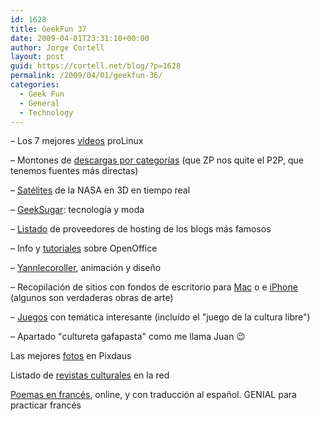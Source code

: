 ```yaml
---
id: 1628
title: GeekFun 37
date: 2009-04-01T23:31:10+00:00
author: Jorge Cortell
layout: post
guid: https://cortell.net/blog/?p=1628
permalink: /2009/04/01/geekfun-36/
categories:
  - Geek Fun
  - General
  - Technology
---
```

– Los 7 mejores <a title="https://blogs.computerworld.com/the_seven_best_linux_foundation_contest_videos?page=1" href="https://blogs.computerworld.com/the_seven_best_linux_foundation_contest_videos?page=1" target="_blank">vídeos</a> proLinux

– Montones de <a title="https://www.rlslog.net" href="https://www.rlslog.net" target="_blank">descargas por categorías</a> (que ZP nos quite el P2P, que tenemos fuentes más directas)

– <a title="https://climate.jpl.nasa.gov/Eyes/eyes.html" href="https://climate.jpl.nasa.gov/Eyes/eyes.html" target="_blank">Satélites</a> de la NASA en 3D en tiempo real

– <a title="https://www.geeksugar.com/" href="https://www.geeksugar.com/" target="_blank">GeekSugar</a>: tecnología y moda

– <a title="https://ayudawordpress.com/donde-se-alojan-los-blogstars/" href="https://ayudawordpress.com/donde-se-alojan-los-blogstars/" target="_blank">Listado</a> de proveedores de hosting de los blogs más famosos

– Info y <a title="https://superalumnos.net/" href="https://superalumnos.net/" target="_blank">tutoriales</a> sobre OpenOffice

– <a title="https://www.yannlecoroller.com/" href="https://www.yannlecoroller.com/" target="_blank">Yannlecoroller</a>, animación y diseño

– Recopilación de sitios con fondos de escritorio para <a title="https://www.mactricksandtips.com/2008/07/amazing-mac-wallpapers-collection.html" href="https://www.mactricksandtips.com/2008/07/amazing-mac-wallpapers-collection.html" target="_blank">Mac</a> o e <a title="https://www.mactricksandtips.com/2009/04/99-amazingly-designed-iphone-wallpapers.html" href="https://www.mactricksandtips.com/2009/04/99-amazingly-designed-iphone-wallpapers.html" target="_blank">iPhone</a> (algunos son verdaderas obras de arte)

– <a title="https://www.molleindustria.org/en/games" href="https://www.molleindustria.org/en/games" target="_blank">Juegos</a> con temática interesante (incluído el "juego de la cultura libre")

– Apartado "cultureta gafapasta" como me llama Juan 😉
  
Las mejores <a title="https://pixdaus.com/?sort=ever" href="https://pixdaus.com/?sort=ever" target="_blank">fotos</a> en Pixdaus
  
Listado de <a title="https://revistasculturales.com/revistas/" href="https://revistasculturales.com/revistas/" target="_blank">revistas culturales</a> en la red 
  
<a title="https://poemasenfrances.blogspot.com/" href="https://poemasenfrances.blogspot.com/" target="_blank">Poemas en francés</a>, online, y con traducción al español. GENIAL para practicar francés